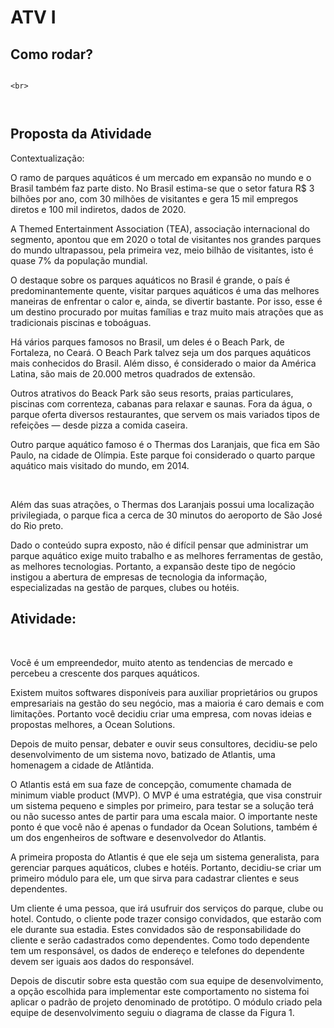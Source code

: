 
# ATV I

## Como rodar?



```
 
<br>

```

```

```

```

```

## Proposta da Atividade
Contextualização: 
<br>

O ramo de parques aquáticos é um mercado em expansão no mundo e o Brasil também faz parte 
disto. No Brasil estima-se que o setor fatura R$ 3 bilhões por ano, com 30 milhões de visitantes 
e gera 15 mil empregos diretos e 100 mil indiretos, dados de 2020. 
<br>

A Themed Entertainment Association (TEA), associação internacional do segmento, apontou que 
em 2020 o total de visitantes nos grandes parques do mundo ultrapassou, pela primeira vez, 
meio bilhão de visitantes, isto é quase 7% da população mundial. 
<br>

O destaque sobre os parques aquáticos no Brasil é grande, o país é predominantemente quente, 
visitar parques aquáticos é uma das melhores maneiras de enfrentar o calor e, ainda, se divertir 
bastante. Por isso, esse é um destino procurado por muitas famílias e traz muito mais atrações 
que as tradicionais piscinas e toboáguas. 
<br>

Há vários parques famosos no Brasil, um deles é o Beach Park, de Fortaleza, no Ceará. O Beach 
Park talvez seja um dos parques aquáticos mais conhecidos do Brasil. Além disso, é considerado 
o maior da América Latina, são mais de 20.000 metros quadrados de extensão. 
<br>

Outros atrativos do Beack Park são seus resorts, praias particulares, piscinas com correnteza, 
cabanas para relaxar e saunas. Fora da água, o parque oferta diversos restaurantes, que servem 
os mais variados tipos de refeições — desde pizza a comida caseira. 
<br>

Outro parque aquático famoso é o Thermas dos Laranjais, que fica em São Paulo, na cidade de 
Olímpia. Este parque foi considerado o quarto parque aquático mais visitado do mundo, em 
2014.  

<br>

Além das suas atrações, o Thermas dos Laranjais possui uma localização privilegiada, o parque 
fica a cerca de 30 minutos do aeroporto de São José do Rio preto. 
<br>

Dado o conteúdo supra exposto, não é difícil pensar que administrar um parque aquático exige 
muito trabalho e as melhores ferramentas de gestão, as melhores tecnologias. Portanto, a 
expansão deste tipo de negócio instigou a abertura de empresas de tecnologia da informação, 
especializadas na gestão de parques, clubes ou hotéis. 
<br>

## Atividade: 
<br>

Você é um empreendedor, muito atento as tendencias de mercado e percebeu a crescente dos 
parques aquáticos. 
<br>

Existem muitos softwares disponíveis para auxiliar proprietários ou grupos empresariais na 
gestão do seu negócio, mas a maioria é caro demais e com limitações. Portanto você decidiu 
criar uma empresa, com novas ideias e propostas melhores, a Ocean Solutions. 
<br>

Depois de muito pensar, debater e ouvir seus consultores, decidiu-se pelo desenvolvimento de 
um sistema novo, batizado de Atlantis, uma homenagem a cidade de Atlântida. 
<br>

O Atlantis está em sua faze de concepção, comumente chamada de minimum viable product 
(MVP). O MVP é uma estratégia, que visa construir um sistema pequeno e simples por primeiro, 
para testar se a solução terá ou não sucesso antes de partir para uma escala maior. O importante 
neste ponto é que você não é apenas o fundador da Ocean Solutions, também é um dos 
engenheiros de software e desenvolvedor do Atlantis. 
<br>

A primeira proposta do Atlantis é que ele seja um sistema generalista, para gerenciar parques 
aquáticos, clubes e hotéis. Portanto, decidiu-se criar um primeiro módulo para ele, um que sirva 
para cadastrar clientes e seus dependentes. 
<br>

Um cliente é uma pessoa, que irá usufruir dos serviços do parque, clube ou hotel. Contudo, o 
cliente pode trazer consigo convidados, que estarão com ele durante sua estadia. Estes 
convidados são de responsabilidade do cliente e serão cadastrados como dependentes. Como 
todo dependente tem um responsável, os dados de endereço e telefones do dependente devem 
ser iguais aos dados do responsável. 
<br>

Depois de discutir sobre esta questão com sua equipe de desenvolvimento, a opção escolhida 
para implementar este comportamento no sistema foi aplicar o padrão de projeto denominado 
de protótipo. O módulo criado pela equipe de desenvolvimento seguiu o diagrama de classe da 
Figura 1. 
<br>
